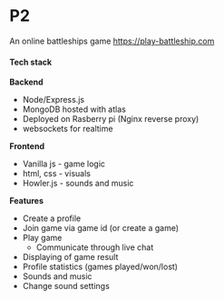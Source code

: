# P2

An online battleships game
https://play-battleship.com
#### Tech stack
**Backend**
- Node/Express.js
- MongoDB hosted with atlas
- Deployed on Rasberry pi (Nginx reverse proxy)
- websockets for realtime

**Frontend**
- Vanilla js - game logic
- html, css - visuals
- Howler.js - sounds and music

**Features**
- Create a profile
- Join game via game id (or create a game)
- Play game 
	- Communicate through live chat
- Displaying of game result
- Profile statistics (games played/won/lost)
- Sounds and music
- Change sound settings
